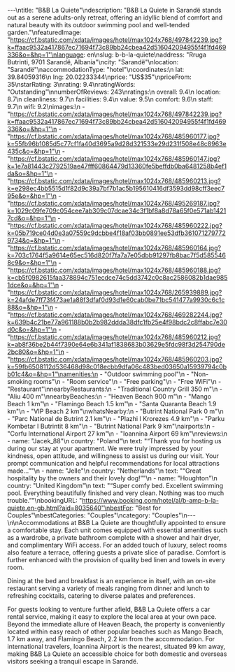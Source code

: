 ---\ntitle: "B&B La Quiete"\ndescription: "B&B La Quiete in Sarandë stands out as a serene adults-only retreat, offering an idyllic blend of comfort and natural beauty with its outdoor swimming pool and well-tended garden."\nfeaturedImage: "https://cf.bstatic.com/xdata/images/hotel/max1024x768/497842239.jpg?k=ffaac9532a417867ec71694f73c89bb24cbea42d516042094955f4f1fd469336&o=&hp=1"\nlanguage: en\nslug: b-b-la-quiete\naddress: "Rruga Butrinti, 9701 Sarandë, Albania"\ncity: "Sarandë"\nlocation: "Sarandë"\naccommodationType: "hotel"\ncoordinates:\n  lat: 39.84059316\n  lng: 20.02233344\nprice: "US$35"\npriceFrom: 35\nstarRating: 3\nrating: 9.4\nratingWords: "Outstanding"\nnumberOfReviews: 243\nratings:\n  overall: 9.4\n  location: 8.7\n  cleanliness: 9.7\n  facilities: 9.4\n  value: 9.5\n  comfort: 9.6\n  staff: 9.7\n  wifi: 9.2\nimages:\n  - "https://cf.bstatic.com/xdata/images/hotel/max1024x768/497842239.jpg?k=ffaac9532a417867ec71694f73c89bb24cbea42d516042094955f4f1fd469336&o=&hp=1"\n  - "https://cf.bstatic.com/xdata/images/hotel/max1024x768/485960177.jpg?k=55fb96b1085d5c77cf1fa40d3695a9d28d321533e29d231f508e48c8963e435c&o=&hp=1"\n  - "https://cf.bstatic.com/xdata/images/hotel/max1024x768/485960147.jpg?k=1e7a81443c2792519ae47fff60864479d13360fe5beffdb0ba6481258b4ef1da&o=&hp=1"\n  - "https://cf.bstatic.com/xdata/images/hotel/max1024x768/485960213.jpg?k=e298ec4bb5515d1f82d9c39a7bf7b1ac5b195610416df3593dd98cff3eec795e&o=&hp=1"\n  - "https://cf.bstatic.com/xdata/images/hotel/max1024x768/495269187.jpg?k=1029c09fe709c054cee7ab309c07dcae34c3f1bf8a8d78a65f0e571ab14217cd&o=&hp=1"\n  - "https://cf.bstatic.com/xdata/images/hotel/max1024x768/485960222.jpg?k=05b719ce04d0e3a07559c9dcbbe4f18af03bb0891ee53dfb3610712797729734&o=&hp=1"\n  - "https://cf.bstatic.com/xdata/images/hotel/max1024x768/485960164.jpg?k=703c1764f5a9614e65ec516d820f7fa7a7e05dbb91297fb8bac7f5d5855468c9&o=&hp=1"\n  - "https://cf.bstatic.com/xdata/images/hotel/max1024x768/485960188.jpg?k=cb5f0982615faa378894c751ecdce74c5dd3742c0c8ac2586082b1dae9851dce&o=&hp=1"\n  - "https://cf.bstatic.com/xdata/images/hotel/max1024x768/265939889.jpg?k=24afde7ff73f473ae1a88f3dfaf0d93d1e60cab0be71bc541477a9930c6c1c88&o=&hp=1"\n  - "https://cf.bstatic.com/xdata/images/hotel/max1024x768/469282244.jpg?k=639b4c21be77a961188b0b2b982ddda38dfc1fb25e4f98bdc2c8ffabc7e30d0c&o=&hp=1"\n  - "https://cf.bstatic.com/xdata/images/hotel/max1024x768/485960212.jpg?k=ab8f36be2b44f7390e64e6b341af1838683b03629e5fdc98f3d254790de2bc80&o=&hp=1"\n  - "https://cf.bstatic.com/xdata/images/hotel/max1024x768/485960203.jpg?k=59fb6508112d536468d98c018ecbb9dfa06c483bed03650a15939794c0bb01c4&o=&hp=1"\namenities:\n  - "Outdoor swimming pool"\n  - "Non-smoking rooms"\n  - "Room service"\n  - "Free parking"\n  - "Free WiFi"\n  - "Restaurant"\nnearbyRestaurants:\n  - "Traditional Country Grill 350 m"\n  - "Aliu 400 m"\nnearbyBeaches:\n  - "Heaven Beach 900 m"\n  - "Mango Beach 1 km"\n  - "Flamingo Beach 1.5 km"\n  - "Santa Quaranta Beach 1.9 km"\n  - "VIP Beach 2 km"\nwhatsNearby:\n  - "Butrint National Park 0 m"\n  - "Parc National de Butrint 2.1 km"\n  - "Plazhi I Krorezes 4.9 km"\n  - "Parku Kombetar I Butrintit 8 km"\n  - "Butrint National Park 9 km"\nairports:\n  - "Corfu International Airport 27 km"\n  - "Ioannina Airport 69 km"\nreviews:\n  - name: "Jacek_88"\n    country: "Poland"\n    text: "“Thank you for hosting us during our stay at your apartment. We were truly impressed by your kindness, open attitude, and willingness to assist us during our visit. Your prompt communication and helpful recommendations for local attractions made...”"\n  - name: "Jelle"\n    country: "Netherlands"\n    text: "“Great hospitality by the owners and their lovely dog!”"\n  - name: "Houghton"\n    country: "United Kingdom"\n    text: "“Super comfy bed. Excellent swimming pool. Everything beautifully finished and very clean. Nothing was too much trouble.”"\nbookingURL: "https://www.booking.com/hotel/al/b-amp-b-la-quiete.en-gb.html?aid=8035640"\nbestFor: "Best for Couples"\nbestCategories: "Couples"\ncategory: "Couples"\n---\n\nAccommodations at B&B La Quiete are thoughtfully appointed to ensure a comfortable stay. Each unit comes equipped with essential amenities such as a wardrobe, a private bathroom complete with a shower and hair dryer, and complimentary WiFi access. For an added touch of luxury, select rooms also feature a terrace, offering guests a private slice of paradise. Comfort is further enhanced with the provision of quality bed linen and towels in every room.

Dining at the bed and breakfast is an experience in itself, with an on-site restaurant serving a variety of meals ranging from dinner and lunch to refreshing cocktails, catering to diverse palates and preferences.

For guests looking to venture further afield, B&B La Quiete offers a car rental service, making it easy to explore the local area at your own pace. Beyond the immediate allure of Heaven Beach, the property is conveniently located within easy reach of other popular beaches such as Mango Beach, 1.7 km away, and Flamingo Beach, 2.2 km from the accommodation. For international travelers, Ioannina Airport is the nearest, situated 99 km away, making B&B La Quiete an accessible choice for both domestic and overseas visitors seeking a tranquil escape in Sarandë.
